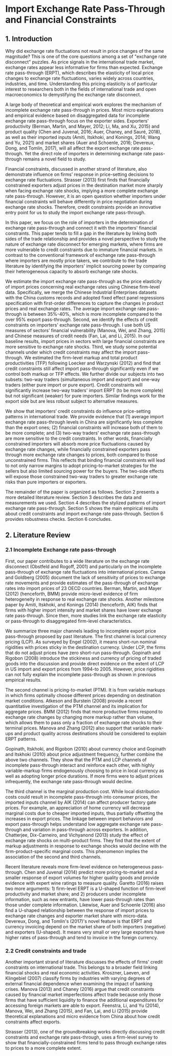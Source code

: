 # Import Exchange Rate Pass-Through and Financial Constraints

## 1. Introduction

Why did exchange rate fluctuations not result in price changes of the same magnitude? This is one of the core questions among a set of "exchange rate disconnect" puzzles. As price signals in the international trade market, exchange rates appear less informative for firms than expected. Exchange rate pass-through (ERPT), which describes the elasticity of local price changes to exchange rate fluctuations, varies widely across countries, industries, and time. Understanding this pricing elasticity is of particular interest to researchers both in the fields of international trade and open macroeconomics to demystifying the exchange rate disconnect.

A large body of theoretical and empirical work explores the mechanism of incomplete exchange rate pass-through in prices. Most micro explanations and empirical evidence based on disaggregated data for incomplete exchange rate pass-through focus on the exporter sides. Exporters' productivity (Berman, Martin, and Mayer, 2012; Li, Ma, and Xu, 2015) and product quality (Chen and Juvenal, 2016; Auer, Chaney, and Sauré, 2018), as well as their imported inputs (Amiti, Itskhoki, and Konings, 2014; Wang and Yu, 2021) and market shares (Auer and Schoenle, 2016; Devereux, Dong, and Tomlin, 2017), will all affect the export exchange rate pass-through. Yet the direct role of importers in determining exchange rate pass-through remains a novel field to study. 

Financial constraints, discussed in another strand of literature, also demonstrate influence on firms’ response in price-setting decisions to exchange rate fluctuations. Strasser (2013) first finds that financially constrained exporters adjust prices in the destination market more sharply when facing exchange rate shocks, implying a more complete exchange rate pass-through. However, it is an open question whether importers under financial constraints will behave differently in price negotiation during exchange rate shocks. Therefore, credit constraints provide an innovative entry point for us to study the import exchange rate pass-through.

In this paper, we focus on the role of importers in the determination of exchange rate pass-through and connect it with the importers' financial constraints. This paper tends to fill a gap in the literature by linking both sides of the trade relationship and provides a novel perspective to study the nature of exchange rate disconnect for emerging markets, where firms are more vulnerable to credit constraints due to immature financial markets. In contrast to the conventional framework of exchange rate pass-through where importers are mostly price takers, we contribute to the trade literature by identifying the importers' implicit sourcing power by comparing their heterogeneous capacity to absorb exchange rate shocks.

We estimate the import exchange rate pass-through as the price elasticity of import prices concerning real exchange rates using Chinese firm-level data. Specifically, we merge the Chinese Industrial Enterprises datasets with the China customs records and adopted fixed effect panel regressions specification with first-order differences to capture the changes in product prices and real exchange rates. The average import exchange rate pass-through is between 35%-40%, which is more incomplete compared to the over 95% export pass-through. Second, we identify the effects of credit constraints on importers' exchange rate pass-through. I use both US measures of sectors’ financial vulnerability (Manova, Wei, and Zhang, 2015) and Chinese measures of credit needs (Fan, Lai, and Li, 2015). In our baseline results, import prices in sectors with large financial constraints are more sensitive to exchange rate shocks. Third, we study some potential channels under which credit constraints may affect the import pass-through. We estimated the firm-level markup and total product productivities (TFP) following Loecker and Warzynski (2012) and find that credit constraints still affect import pass-through significantly even if we control both markup or TFP effects. We further divide our subjects into two subsets: two-way traders (simultaneous import and export) and one-way traders (either pure import or pure export). Credit constraints will significantly increase two-way traders' import ERPT (to be more complete) but not significant (weaker) for pure importers. Similar findings work for the export side but are less robust subject to alternative measures.

We show that importers‘ credit constraints do influence price-setting patterns in international trade. We provide evidence that (1) average import exchange rate pass-through levels in China are significantly less complete than the export ones; (2) financial constraints will increase both of them to be more complete; and (3) two-way traders' exchange rate pass-through are more sensitive to the credit constraints. In other words, financially constrained importers will absorb more price fluctuations caused by exchange rate changes, while financially constrained exporters pass through more exchange rate changes to prices, both compared to those unconstrained firms. This reflects that binding financial constraints will lead to not only narrow margins to adopt pricing-to-market strategies for the sellers but also limited sourcing power for the buyers. The two-side effects will expose those constrained two-way traders to greater exchange rate risks than pure importers or exporters.

The remainder of the paper is organized as follows. Section 2 presents a more detailed literature review. Section 3 describes the data and measurements we used. Section 4 describes the stylized patterns of import exchange rate pass-through. Section 5 shows the main empirical results about credit constraints and import exchange rate pass-through. Section 6 provides robustness checks. Section 6 concludes.

## 2. Literature Review

### 2.1 Incomplete Exchange rate pass-through

First, our paper contributes to a wide literature on the exchange rate disconnect (Obstfeld and Rogoff, 2001) and particularly on the incomplete pass-through of exchange rate fluctuations into international prices. Campa and Goldberg (2005) document the lack of sensitivity of prices to exchange rate movements and provide estimates of the pass-through of exchange rates into import prices of 23 OECD countries. Berman, Martin, and Mayer (2012) (henceforth, BMM) provide micro-level evidence of firm heterogeneity in response to real exchange rate shocks. Another milestone paper by Amiti, Itskhoki, and Konings (2014) (henceforth, AIK) finds that firms with higher import intensity and market shares have lower exchange rate pass-through. Since then, more studies link the exchange rate elasticity or pass-through to disaggregated firm-level characteristics.

We summarize three major channels leading to incomplete export price pass-through proposed by past literature. The first channel is local currency pricing (LCP). As surveyed by Engel (2002), it means short-run nominal rigidities with prices sticky in the destination currency. Under LCP, the firms that do not adjust prices have zero short-run pass-through. Gopinath and Rigobon (2008) introduce the stickiness and currency of pricing of traded goods into the discussion and provide direct evidence on the extent of LCP in US import and export prices from 1994-to 2005.  However, price rigidities can not fully explain the incomplete pass-through as shown in previous empirical results.

The second channel is pricing-to-market (PTM). It is from variable markups in which firms optimally choose different prices depending on destination market conditions. Atkeson and Burstein (2008) provide a recent quantitative investigation of the PTM channel and its implication for aggregate prices. BMM (2012) finds that more productive firms respond to exchange rate changes by changing more markup rather than volume, which allows them to pass only a fraction of exchange rate shocks to their terminal prices. Manova and Zhang (2012) also support that variable mark-ups and product quality across destinations should be considered to explain ERPT patterns. 

Gopinath, Itskhoki, and Rigobon (2010) about currency choice and Gopinath and Itskhoki (2010) about price adjustment frequency, further combine the above two channels. They show that the PTM and LCP channels of incomplete pass-through interact and reinforce each other, with highly variable-markup firms endogenously choosing to price in local currency as well as adopting longer price durations. If more firms were to adjust prices infrequently, the exchange rate pass-through would decline.

The third channel is the marginal production cost.  While local distribution costs could result in incomplete pass-through into consumer prices, the imported inputs channel by AIK (2014) can affect producer factory gate prices. For example, an appreciation of home currency will decrease marginal costs due to cheaper imported inputs, thus partially offsetting the increases in export prices. The linkage between import behaviors and export pass-through helps understand low aggregate exchange rate pass-through and variation in pass-through across exporters. In addition, Chatterjee, Dix-Carneiro, and Vichyanond (2013) study the effect of exchange rate shocks on multi-product firms. They find that the extent of markup adjustments in response to exchange shocks would decline with the firm-product-specific marginal costs. This phenomenon implies the association of the second and third channels.

Recent literature reveals more firm-level evidence on heterogeneous pass-through. Chen and Juvenal (2014) predict more pricing-to-market and a smaller response of export volumes for higher quality goods and provide evidence with expert wine ratings to measure quality. Garetto (2016) raises two more arguments: 1) firm-level ERPT is a U-shaped function of firm-level productivity and market share; and 2) producers under incomplete information, such as new entrants, have lower pass-through rates than those under complete information. Likewise, Auer and Schoenle (2016) also find a U-shaped relationship between the response of import prices to exchange rate changes and exporter market share with micro-data. Devereux, Dong, and Tomlin's (2017)'s novel feature is that ERPT and currency invoicing depend on the market share of both importers (negative) and exporters (U-shaped). It means very small or very large exporters have higher rates of pass-through and tend to invoice in the foreign currency.

### 2.2 Credit constraints and trade

Another important strand of literature discusses the effects of firms' credit constraints on international trade. This belongs to a broader field linking financial shocks and real economic activities. Kroszner, Laeven, and Klingebiel (2007) classify firms by industries with varying degrees of external financial dependence when examining the impact of banking crises. Manova (2013) and Chaney (2016) argue that credit constraints caused by financial market imperfections affect trade because only those firms that have sufficient liquidity to finance the additional expenditures for accessing foreign markets are able to export. Feenstra, Li, and Yu (2014), Manova, Wei, and Zhang (2015), and Fan, Lai, and Li (2015) provide theoretical explanations and micro evidence from China about how credit constraints affect exports.

Strasser (2013), one of the groundbreaking works directly discussing credit constraints and exchange rate pass-through, uses a firm-level survey to show that financially-constrained firms tend to pass through exchange rates to prices to a more complete extent.
